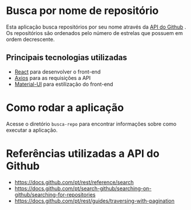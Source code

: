 # Busca por nome de repositório
Esta aplicação busca repositórios por seu nome através da [API do Github](https://docs.github.com/pt/rest) . Os repositórios são ordenados pelo número
de estrelas que possuem em ordem decrescente. 

## Principais tecnologias utilizadas
- [React](https://pt-br.reactjs.org/) para desenvolver o front-end
- [Axios](https://axios-http.com/) para as requisições a API
- [Material-UI](https://mui.com/pt/) para estilização do front-end

# Como rodar a aplicação
Acesse o diretório `busca-repo` para encontrar informações sobre como executar a aplicação.

# Referências utilizadas a API do Github
- https://docs.github.com/pt/rest/reference/search
- https://docs.github.com/pt/search-github/searching-on-github/searching-for-repositories
- https://docs.github.com/pt/rest/guides/traversing-with-pagination